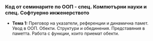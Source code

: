 ### Код от семинарите по ООП - спец. Компютърни науки и спец. Софтуерно инженерството

- **Тема 1:** Преговор на указатели, референции и динамична памет. Увод в ООП. Обекти. Структури и обединения. Представяния в паметта. Работа с функции, които приемат обекти.
